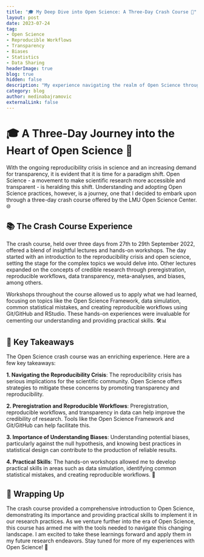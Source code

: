 ```yaml
---
title: "🎓 My Deep Dive into Open Science: A Three-Day Crash Course 🚀"
layout: post
date: 2023-07-24
tag:
- Open Science
- Reproducible Workflows
- Transparency
- Biases
- Statistics
- Data Sharing
headerImage: true
blog: true
hidden: false
description: "My experience navigating the realm of Open Science through a comprehensive crash course"
category: blog
author: medinabajramovic
externalLink: false
---
```


# 🎓 A Three-Day Journey into the Heart of Open Science 🚀

With the ongoing reproducibility crisis in science and an increasing demand for transparency, it is evident that it is time for a paradigm shift. Open Science - a movement to make scientific research more accessible and transparent - is heralding this shift. Understanding and adopting Open Science practices, however, is a journey, one that I decided to embark upon through a three-day crash course offered by the LMU Open Science Center. 🌐

## 📚 The Crash Course Experience

The crash course, held over three days from 27th to 29th September 2022, offered a blend of insightful lectures and hands-on workshops. The day started with an introduction to the reproducibility crisis and open science, setting the stage for the complex topics we would delve into. Other lectures expanded on the concepts of credible research through preregistration, reproducible workflows, data transparency, meta-analyses, and biases, among others. 

Workshops throughout the course allowed us to apply what we had learned, focusing on topics like the Open Science Framework, data simulation, common statistical mistakes, and creating reproducible workflows using Git/GitHub and RStudio. These hands-on experiences were invaluable for cementing our understanding and providing practical skills. 🛠️📊

## 🔎 Key Takeaways

The Open Science crash course was an enriching experience. Here are a few key takeaways:

**1. Navigating the Reproducibility Crisis**: The reproducibility crisis has serious implications for the scientific community. Open Science offers strategies to mitigate these concerns by promoting transparency and reproducibility.

**2. Preregistration and Reproducible Workflows**: Preregistration, reproducible workflows, and transparency in data can help improve the credibility of research. Tools like the Open Science Framework and Git/GitHub can help facilitate this.

**3. Importance of Understanding Biases**: Understanding potential biases, particularly against the null hypothesis, and knowing best practices in statistical design can contribute to the production of reliable results.

**4. Practical Skills**: The hands-on workshops allowed me to develop practical skills in areas such as data simulation, identifying common statistical mistakes, and creating reproducible workflows. 📝

## 🎈 Wrapping Up

The crash course provided a comprehensive introduction to Open Science, demonstrating its importance and providing practical skills to implement it in our research practices. As we venture further into the era of Open Science, this course has armed me with the tools needed to navigate this changing landscape. I am excited to take these learnings forward and apply them in my future research endeavors. Stay tuned for more of my experiences with Open Science! 🎉
